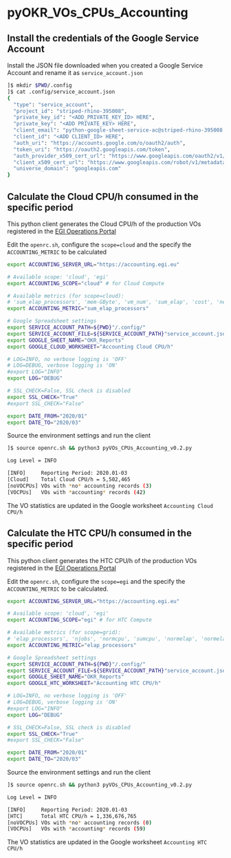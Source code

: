 # pyOKR_VOs_CPUs_Accounting

## Install the credentials of the Google Service Account

Install the JSON file downloaded when you created a Google Service Account and rename it as `service_account.json`

```bash
]$ mkdir $PWD/.config
]$ cat .config/service_account.json
{
  "type": "service_account",
  "project_id": "striped-rhino-395008",
  "private_key_id": "<ADD_PRIVATE_KEY_ID> HERE",
  "private_key": "<ADD PRIVATE_KEY> HERE",
  "client_email": "python-google-sheet-service-ac@striped-rhino-395008.iam.gserviceaccount.com",
  "client_id": "<ADD CLIENT_ID> HERE",
  "auth_uri": "https://accounts.google.com/o/oauth2/auth",
  "token_uri": "https://oauth2.googleapis.com/token",
  "auth_provider_x509_cert_url": "https://www.googleapis.com/oauth2/v1/certs",
  "client_x509_cert_url": "https://www.googleapis.com/robot/v1/metadata/x509/python-google-sheet-service-ac%40striped-rhino-395008.iam.gserviceaccount.com",
  "universe_domain": "googleapis.com"
}
```

## Calculate the Cloud CPU/h consumed in the specific period

This python client generates the Cloud CPU/h of the production VOs registered in the [EGI Operations Portal](https://operations-portal.egi.eu/)

Edit the `openrc.sh`, configure the `scope=cloud` and the specify the `ACCOUNTING_METRIC` to be calculated

```bash
export ACCOUNTING_SERVER_URL="https://accounting.egi.eu"

# Available scope: 'cloud', 'egi'
export ACCOUNTING_SCOPE="cloud" # for Cloud Compute

# Available metrics (for scope=cloud):
# 'sum_elap_processors', 'mem-GByte', 'vm_num', 'sum_elap', 'cost', 'net_in', 'net_out', 'disk', 'processors'
export ACCOUNTING_METRIC="sum_elap_processors"

# Google Spreadsheet settings
export SERVICE_ACCOUNT_PATH=${PWD}"/.config/"
export SERVICE_ACCOUNT_FILE=${SERVICE_ACCOUNT_PATH}"service_account.json"
export GOOGLE_SHEET_NAME="OKR_Reports"
export GOOGLE_CLOUD_WORKSHEET="Accounting Cloud CPU/h"

# LOG=INFO, no verbose logging is 'OFF'
# LOG=DEBUG, verbose logging is 'ON'
#export LOG="INFO"
export LOG="DEBUG"

# SSL_CHECK=False, SSL check is disabled
export SSL_CHECK="True"
#export SSL_CHECK="False"

export DATE_FROM="2020/01"
export DATE_TO="2020/03"
```

Source the environment settings and run the client

```bash
]$ source openrc.sh && python3 pyVOs_CPUs_Accounting_v0.2.py

Log Level = INFO

[INFO]     Reporting Period: 2020.01-03
[Cloud]    Total Cloud CPU/h = 5,502,465
[noVOCPUs] VOs with *no* accounting records (3)
[VOCPUs]   VOs with *accounting* records (42)
```

The VO statistics are updated in the Google worksheet `Accounting Cloud CPU/h`

## Calculate the HTC CPU/h consumed in the specific period

This python client generates the HTC CPU/h of the production VOs registered in the [EGI Operations Portal](https://operations-portal.egi.eu/)

Edit the `openrc.sh`, configure the `scope=egi` and the specify the `ACCOUNTING_METRIC` to be calculated.

```bash
export ACCOUNTING_SERVER_URL="https://accounting.egi.eu"

# Available scope: 'cloud', 'egi'
export ACCOUNTING_SCOPE="egi" # for HTC Compute

# Available metrics (for scope=grid):
# 'elap_processors', 'njobs', 'normcpu', 'sumcpu', 'normelap', 'normelap_processors', 'sumelap', 'cpueff'
export ACCOUNTING_METRIC="elap_processors"

# Google Spreadsheet settings
export SERVICE_ACCOUNT_PATH=${PWD}"/.config/"
export SERVICE_ACCOUNT_FILE=${SERVICE_ACCOUNT_PATH}"service_account.json"
export GOOGLE_SHEET_NAME="OKR_Reports"
export GOOGLE_HTC_WORKSHEET="Accounting HTC CPU/h"

# LOG=INFO, no verbose logging is 'OFF'
# LOG=DEBUG, verbose logging is 'ON'
#export LOG="INFO"
export LOG="DEBUG"

# SSL_CHECK=False, SSL check is disabled
export SSL_CHECK="True"
#export SSL_CHECK="False"

export DATE_FROM="2020/01"
export DATE_TO="2020/03"
```

Source the environment settings and run the client

```bash
]$ source openrc.sh && python3 pyVOs_CPUs_Accounting_v0.2.py

Log Level = INFO

[INFO]     Reporting Period: 2020.01-03
[HTC]      Total HTC CPU/h = 1,336,676,765
[noVOCPUs] VOs with *no* accounting records (0)
[VOCPUs]   VOs with *accounting* records (59)
```

The VO statistics are updated in the Google worksheet `Accounting HTC CPU/h`
